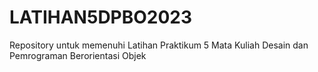 # LATIHAN5DPBO2023
Repository untuk memenuhi Latihan Praktikum 5 Mata Kuliah Desain dan Pemrograman Berorientasi Objek
